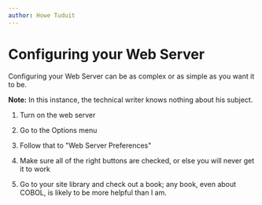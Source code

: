 ```yaml
---
author: Howe Tuduit
---
```


# Configuring your Web Server

Configuring your Web Server can be as complex or as simple as you want it to be.

**Note:** In this instance, the technical writer knows nothing about his subject.

1.  Turn on the web server

2.  Go to the Options menu

3.  Follow that to "Web Server Preferences"

4.  Make sure all of the right buttons are checked, or else you will never get it to work

5.  Go to your site library and check out a book; any book, even about COBOL, is likely to be more helpful than I am.


